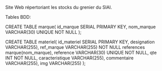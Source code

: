 Site Web répertoriant les stocks du grenier du SIAI.

Tables BDD:

CREATE TABLE marque(
id_marque SERIAL PRIMARY KEY,
nom_marque VARCHAR(30) UNIQUE NOT NULL
);

CREATE TABLE materiel(
id_materiel SERIAL PRIMARY KEY,
designation VARCHAR(255),
ref_marque VARCHAR(255) NOT NULL references marque(nom_marque),
reference VARCHAR(30) UNIQUE NOT NULL,
qte INT NOT NULL,
caracteristique VARCHAR(255),
commentaire VARCHAR(255),
img VARCHAR(255)
);